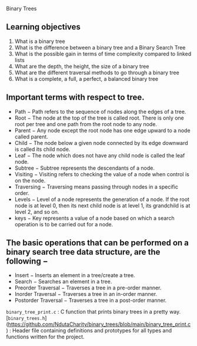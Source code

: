 Binary Trees

## Learning objectives
   1. What is a binary tree
   2. What is the difference between a binary tree and a Binary Search Tree
   3. What is the possible gain in terms of time complexity compared to linked lists
   4. What are the depth, the height, the size of a binary tree
   5. What are the different traversal methods to go through a binary tree
   6. What is a complete, a full, a perfect, a balanced binary tree
   
## Important terms with respect to tree.

  * Path − Path refers to the sequence of nodes along the edges of a tree.
  * Root − The node at the top of the tree is called root. There is only one root per tree and one path from the root node to any node.
  * Parent − Any node except the root node has one edge upward to a node called parent.
  * Child − The node below a given node connected by its edge downward is called its child node.
  * Leaf − The node which does not have any child node is called the leaf node.
  * Subtree − Subtree represents the descendants of a node.
  * Visiting − Visiting refers to checking the value of a node when control is on the node.
  * Traversing − Traversing means passing through nodes in a specific order.
  * Levels − Level of a node represents the generation of a node. If the root node is at level 0, then its next child node is at level 1, its grandchild is at level 2, and so on.
  * keys − Key represents a value of a node based on which a search operation is to be carried out for a node.

## The basic operations that can be performed on a binary search tree data structure, are the following −

  * Insert − Inserts an element in a tree/create a tree.
  * Search − Searches an element in a tree.
  * Preorder Traversal − Traverses a tree in a pre-order manner.
  * Inorder Traversal − Traverses a tree in an in-order manner.
  * Postorder Traversal − Traverses a tree in a post-order manner.

```binary_tree_print.c``` : C function that prints binary trees in a pretty way.
[```binary_trees.h```] (https://github.com/NdutaCharity/binary_trees/blob/main/binary_tree_print.c) : Header file containing definitions and prototypes for all types and functions written for the project.
